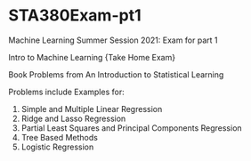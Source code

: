 # STA380Exam-pt1
Machine Learning Summer Session 2021: Exam for part 1

Intro to Machine Learning {Take Home Exam}

Book Problems from An Introduction to Statistical Learning

Problems include Examples for:
1. Simple and Multiple Linear Regression
2. Ridge and Lasso Regression
3. Partial Least Squares and Principal Components Regression
4. Tree Based Methods
5. Logistic Regression
